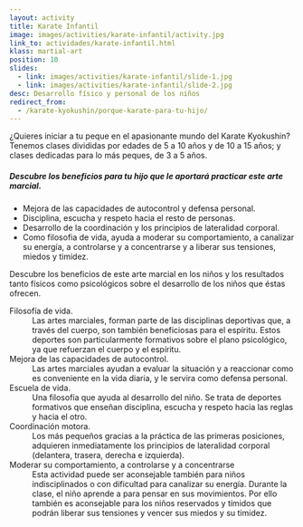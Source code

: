 ```yaml
---
layout: activity
title: Karate Infantil
image: images/activities/karate-infantil/activity.jpg
link_to: actividades/karate-infantil.html
klass: martial-art
position: 10
slides:
  - link: images/activities/karate-infantil/slide-1.jpg
  - link: images/activities/karate-infantil/slide-2.jpg
desc: Desarrollo físico y personal de los niños
redirect_from:
  - /karate-kyokushin/porque-karate-para-tu-hijo/
---
```

<p>¿Quieres iniciar a tu peque en el apasionante mundo del Karate Kyokushin?
Tenemos clases divididas por edades de 5 a 10 años y de 10 a 15 años; y clases dedicadas para lo más peques, de 3 a 5 años.</p>

<h5>Descubre los beneficios para tu hijo que le aportará practicar este arte marcial.</h5>

<ul>
  <li>Mejora de las capacidades de autocontrol y defensa personal.</li>
  <li>Disciplina, escucha y respeto hacia el resto de personas.</li>
  <li>Desarrollo de la coordinación y los principios de lateralidad corporal.</li>
  <li>Como filosofia de vida, ayuda a moderar su comportamiento, a canalizar su energía, a controlarse y a concentrarse y a liberar sus tensiones, miedos y timidez.</li>
</ul>

<p>Descubre los beneficios de este arte marcial en los niños y los resultados tanto físicos como psicológicos sobre el desarrollo de los niños que éstas ofrecen.</p>

<dl>
  <dt>Filosofía de vida.</dt>
  <dd>Las artes marciales, forman parte de las disciplinas deportivas que, a través del cuerpo, son también beneficiosas para el espíritu.
  Estos deportes son particularmente formativos sobre el plano psicológico, ya que refuerzan el cuerpo y el espíritu.</dd>


  <dt>Mejora de las capacidades de autocontrol.</dt>
  <dd>Las artes marciales ayudan a evaluar la situación y a reaccionar como es conveniente en la vida diaria, y le servira como defensa personal.</dd>


  <dt>Escuela de vida.</dt>
  <dd>Una filosofía que ayuda al desarrollo del niño.
  Se trata de deportes formativos que enseñan disciplina, escucha y respeto hacia las reglas y hacia el otro.</dd>


  <dt>Coordinación motora.</dt>
  <dd>Los más pequeños gracias a la práctica de las primeras posiciones, adquieren inmediatamente los principios de lateralidad corporal (delantera, trasera, derecha e izquierda).</dd>


  <dt>Moderar su comportamiento, a controlarse y a concentrarse</dt>
  <dd>Esta actividad puede ser aconsejable también para niños indisciplinados o con dificultad para canalizar su energía.
Durante la clase, el niño aprende a para pensar en sus movimientos. Por ello también es aconsejable para los niños reservados y tímidos que podrán liberar sus tensiones y vencer sus miedos y su timidez.</dd>
